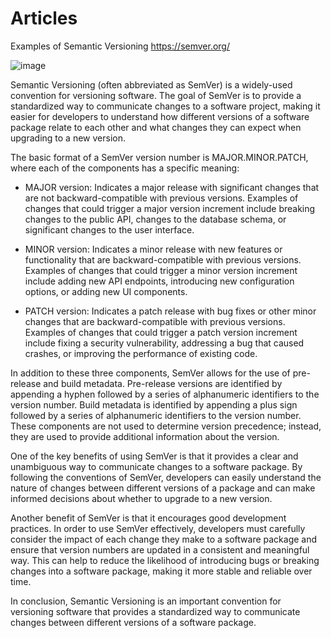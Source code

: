 # Articles

Examples of Semantic Versioning https://semver.org/

![image](https://user-images.githubusercontent.com/25867217/234577953-311a8002-ec60-4b34-854c-81b175086faf.png)

Semantic Versioning (often abbreviated as SemVer) is a widely-used convention for versioning software. The goal of SemVer is to provide a standardized way to communicate changes to a software project, making it easier for developers to understand how different versions of a software package relate to each other and what changes they can expect when upgrading to a new version.

The basic format of a SemVer version number is MAJOR.MINOR.PATCH, where each of the components has a specific meaning:

- MAJOR version: Indicates a major release with significant changes that are not backward-compatible with previous versions. Examples of changes that could trigger a major version increment include breaking changes to the public API, changes to the database schema, or significant changes to the user interface.

- MINOR version: Indicates a minor release with new features or functionality that are backward-compatible with previous versions. Examples of changes that could trigger a minor version increment include adding new API endpoints, introducing new configuration options, or adding new UI components.

- PATCH version: Indicates a patch release with bug fixes or other minor changes that are backward-compatible with previous versions. Examples of changes that could trigger a patch version increment include fixing a security vulnerability, addressing a bug that caused crashes, or improving the performance of existing code.

In addition to these three components, SemVer allows for the use of pre-release and build metadata. Pre-release versions are identified by appending a hyphen followed by a series of alphanumeric identifiers to the version number. Build metadata is identified by appending a plus sign followed by a series of alphanumeric identifiers to the version number. These components are not used to determine version precedence; instead, they are used to provide additional information about the version.

One of the key benefits of using SemVer is that it provides a clear and unambiguous way to communicate changes to a software package. By following the conventions of SemVer, developers can easily understand the nature of changes between different versions of a package and can make informed decisions about whether to upgrade to a new version.

Another benefit of SemVer is that it encourages good development practices. In order to use SemVer effectively, developers must carefully consider the impact of each change they make to a software package and ensure that version numbers are updated in a consistent and meaningful way. This can help to reduce the likelihood of introducing bugs or breaking changes into a software package, making it more stable and reliable over time.

In conclusion, Semantic Versioning is an important convention for versioning software that provides a standardized way to communicate changes between different versions of a software package.
